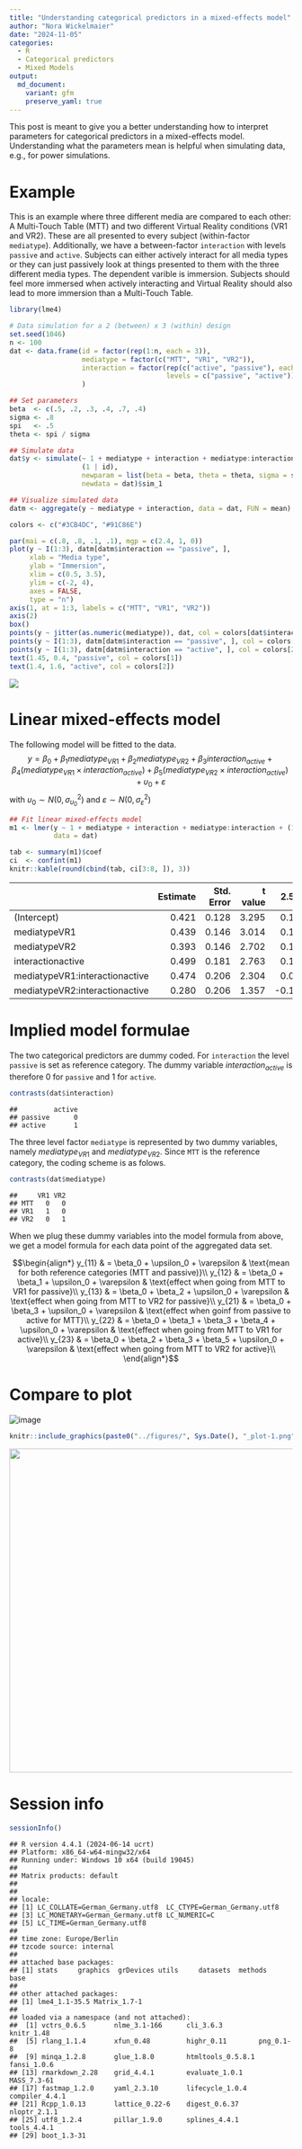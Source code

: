 ```yaml
---
title: "Understanding categorical predictors in a mixed-effects model"
author: "Nora Wickelmaier"
date: "2024-11-05"
categories:
  - R
  - Categorical predictors
  - Mixed Models
output:
  md_document:
    variant: gfm
    preserve_yaml: true
---
```


This post is meant to give you a better understanding how to interpret
parameters for categorical predictors in a mixed-effects model.
Understanding what the parameters mean is helpful when simulating data,
e.g., for power simulations.

# Example

This is an example where three different media are compared to each
other: A Multi-Touch Table (MTT) and two different Virtual Reality
conditions (VR1 and VR2). These are all presented to every subject
(within-factor `mediatype`). Additionally, we have a between-factor
`interaction` with levels `passive` and `active`. Subjects can either
actively interact for all media types or they can just passively look at
things presented to them with the three different media types. The
dependent varible is immersion. Subjects should feel more immersed when
actively interacting and Virtual Reality should also lead to more
immersion than a Multi-Touch Table.

``` r
library(lme4)

# Data simulation for a 2 (between) x 3 (within) design
set.seed(1046)
n <- 100
dat <- data.frame(id = factor(rep(1:n, each = 3)),
                  mediatype = factor(c("MTT", "VR1", "VR2")),
                  interaction = factor(rep(c("active", "passive"), each = 3),
                                       levels = c("passive", "active"))
                  )

## Set parameters
beta  <- c(.5, .2, .3, .4, .7, .4)
sigma <- .8
spi   <- .5
theta <- spi / sigma

## Simulate data
dat$y <- simulate(~ 1 + mediatype + interaction + mediatype:interaction +
                  (1 | id),
                  newparam = list(beta = beta, theta = theta, sigma = sigma),
                  newdata = dat)$sim_1

## Visualize simulated data
datm <- aggregate(y ~ mediatype + interaction, data = dat, FUN = mean)

colors <- c("#3CB4DC", "#91C86E")

par(mai = c(.8, .8, .1, .1), mgp = c(2.4, 1, 0))
plot(y ~ I(1:3), datm[datm$interaction == "passive", ],
     xlab = "Media type",
     ylab = "Immersion",
     xlim = c(0.5, 3.5),
     ylim = c(-2, 4),
     axes = FALSE,
     type = "n")
axis(1, at = 1:3, labels = c("MTT", "VR1", "VR2"))
axis(2)
box()
points(y ~ jitter(as.numeric(mediatype)), dat, col = colors[dat$interaction])
points(y ~ I(1:3), datm[datm$interaction == "passive", ], col = colors[1], type = "b", pch = 16, cex = 2)
points(y ~ I(1:3), datm[datm$interaction == "active", ], col = colors[2], type = "b", pch = 16, cex = 2)
text(1.45, 0.4, "passive", col = colors[1])
text(1.4, 1.6, "active", col = colors[2])
```

<img src="../figures/2024-11-05_data-1.png" style="display: block; margin: auto;" />

# Linear mixed-effects model

The following model will be fitted to the data. $$y = \beta_0 +
       \beta_1 mediatype_{VR1} +
       \beta_2 mediatype_{VR2} +
       \beta_3 interaction_{active} +
       \beta_4 (mediatype_{VR1} \times interaction_{active}) +
       \beta_5 (mediatype_{VR2} \times interaction_{active}) +
       \upsilon_0 +
       \varepsilon$$ with $\upsilon_0 \sim N(0, \sigma^2_{\upsilon_0})$
and $\varepsilon \sim N(0, \sigma^2_{\varepsilon})$

``` r
## Fit linear mixed-effects model
m1 <- lmer(y ~ 1 + mediatype + interaction + mediatype:interaction + (1| id),
           data = dat)

tab <- summary(m1)$coef
ci  <- confint(m1)
knitr::kable(round(cbind(tab, ci[3:8, ]), 3))
```

|                                | Estimate | Std. Error | t value |  2.5 % | 97.5 % |
|:-------------------------------|---------:|-----------:|--------:|-------:|-------:|
| (Intercept)                    |    0.421 |      0.128 |   3.295 |  0.172 |  0.670 |
| mediatypeVR1                   |    0.439 |      0.146 |   3.014 |  0.155 |  0.723 |
| mediatypeVR2                   |    0.393 |      0.146 |   2.702 |  0.110 |  0.677 |
| interactionactive              |    0.499 |      0.181 |   2.763 |  0.147 |  0.852 |
| mediatypeVR1:interactionactive |    0.474 |      0.206 |   2.304 |  0.073 |  0.876 |
| mediatypeVR2:interactionactive |    0.280 |      0.206 |   1.357 | -0.122 |  0.681 |

# Implied model formulae

The two categorical predictors are dummy coded. For `interaction` the
level `passive` is set as reference category. The dummy variable
$interaction_{active}$ is therefore 0 for `passive` and 1 for `active`.

``` r
contrasts(dat$interaction)
```

    ##         active
    ## passive      0
    ## active       1

The three level factor `mediatype` is represented by two dummy
variables, namely $mediatype_{VR1}$ and $mediatype_{VR2}$. Since `MTT`
is the reference category, the coding scheme is as folows.

``` r
contrasts(dat$mediatype)
```

    ##     VR1 VR2
    ## MTT   0   0
    ## VR1   1   0
    ## VR2   0   1

When we plug these dummy variables into the model formula from above, we
get a model formula for each data point of the aggregated data set.

$$\begin{align*}
   y_{11} & = \beta_0 +                               \upsilon_0 + \varepsilon & \text{mean for both reference categories (MTT and passive)}\\
   y_{12} & = \beta_0 + \beta_1 +                     \upsilon_0 + \varepsilon & \text{effect when going from MTT to VR1 for passive}\\
   y_{13} & = \beta_0 + \beta_2 +                     \upsilon_0 + \varepsilon & \text{effect when going from MTT to VR2 for passive}\\
   y_{21} & = \beta_0 + \beta_3 +                     \upsilon_0 + \varepsilon & \text{effect when goinf from passive to active for MTT}\\
   y_{22} & = \beta_0 + \beta_1 + \beta_3 + \beta_4 + \upsilon_0 + \varepsilon & \text{effect when going from MTT to VR1 for active}\\
   y_{23} & = \beta_0 + \beta_2 + \beta_3 + \beta_5 + \upsilon_0 + \varepsilon & \text{effect when going from MTT to VR2 for active}\\
\end{align*}$$

# Compare to plot

![image](/figures/2024-11-05_plot-1.png)

``` r
knitr::include_graphics(paste0("../figures/", Sys.Date(), "_plot-1.png"))
```

<img src="../figures/2024-11-05_plot-1.png" width="576" style="display: block; margin: auto;" />

# Session info

``` r
sessionInfo()
```

    ## R version 4.4.1 (2024-06-14 ucrt)
    ## Platform: x86_64-w64-mingw32/x64
    ## Running under: Windows 10 x64 (build 19045)
    ## 
    ## Matrix products: default
    ## 
    ## 
    ## locale:
    ## [1] LC_COLLATE=German_Germany.utf8  LC_CTYPE=German_Germany.utf8   
    ## [3] LC_MONETARY=German_Germany.utf8 LC_NUMERIC=C                   
    ## [5] LC_TIME=German_Germany.utf8    
    ## 
    ## time zone: Europe/Berlin
    ## tzcode source: internal
    ## 
    ## attached base packages:
    ## [1] stats     graphics  grDevices utils     datasets  methods   base     
    ## 
    ## other attached packages:
    ## [1] lme4_1.1-35.5 Matrix_1.7-1 
    ## 
    ## loaded via a namespace (and not attached):
    ##  [1] vctrs_0.6.5       nlme_3.1-166      cli_3.6.3         knitr_1.48       
    ##  [5] rlang_1.1.4       xfun_0.48         highr_0.11        png_0.1-8        
    ##  [9] minqa_1.2.8       glue_1.8.0        htmltools_0.5.8.1 fansi_1.0.6      
    ## [13] rmarkdown_2.28    grid_4.4.1        evaluate_1.0.1    MASS_7.3-61      
    ## [17] fastmap_1.2.0     yaml_2.3.10       lifecycle_1.0.4   compiler_4.4.1   
    ## [21] Rcpp_1.0.13       lattice_0.22-6    digest_0.6.37     nloptr_2.1.1     
    ## [25] utf8_1.2.4        pillar_1.9.0      splines_4.4.1     tools_4.4.1      
    ## [29] boot_1.3-31
